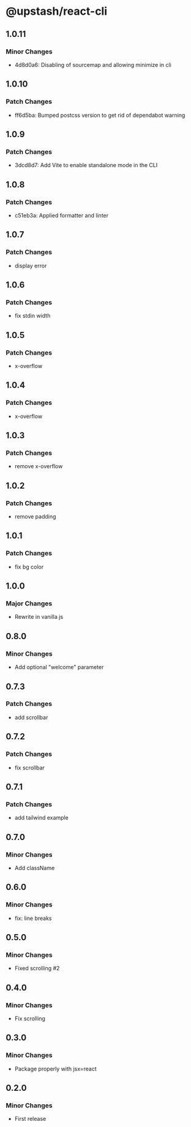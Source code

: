 # @upstash/react-cli

## 1.0.11

### Minor Changes

- 4d8d0a6: Disabling of sourcemap and allowing minimize in cli

## 1.0.10

### Patch Changes

- ff6d5ba: Bumped postcss version to get rid of dependabot warning

## 1.0.9

### Patch Changes

- 3dcd8d7: Add Vite to enable standalone mode in the CLI

## 1.0.8

### Patch Changes

- c51eb3a: Applied formatter and linter

## 1.0.7

### Patch Changes

- display error

## 1.0.6

### Patch Changes

- fix stdin width

## 1.0.5

### Patch Changes

- x-overflow

## 1.0.4

### Patch Changes

- x-overflow

## 1.0.3

### Patch Changes

- remove x-overflow

## 1.0.2

### Patch Changes

- remove padding

## 1.0.1

### Patch Changes

- fix bg color

## 1.0.0

### Major Changes

- Rewrite in vanilla js

## 0.8.0

### Minor Changes

- Add optional "welcome" parameter

## 0.7.3

### Patch Changes

- add scrollbar

## 0.7.2

### Patch Changes

- fix scrollbar

## 0.7.1

### Patch Changes

- add tailwind example

## 0.7.0

### Minor Changes

- Add className

## 0.6.0

### Minor Changes

- fix: line breaks

## 0.5.0

### Minor Changes

- Fixed scrolling #2

## 0.4.0

### Minor Changes

- Fix scrolling

## 0.3.0

### Minor Changes

- Package properly with jsx=react

## 0.2.0

### Minor Changes

- First release
